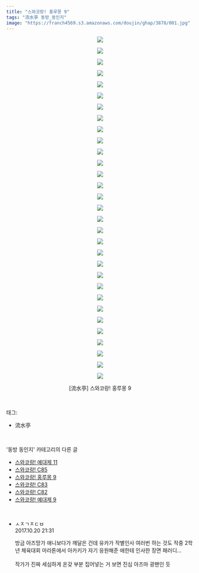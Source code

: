 ```yaml
---
title: "스와코랑! 홍루몽 9"
tags: "流水亭 동방_동인지"
image: "https://franch4569.s3.amazonaws.com/doujin/ghap/3878/001.jpg"
---
```

<div class="article">
<p style="text-align: center; clear: none; float: none;"><img src="{{ site.imgserver2 }}/ghap/3878/001.jpg"/></p>
<p style="text-align: center; clear: none; float: none;"><img src="{{ site.imgserver2 }}/ghap/3878/002.jpg"/></p>
<p style="text-align: center; clear: none; float: none;"><img src="{{ site.imgserver2 }}/ghap/3878/003.jpg"/></p>
<p style="text-align: center; clear: none; float: none;"><img src="{{ site.imgserver2 }}/ghap/3878/004.jpg"/></p>
<p style="text-align: center; clear: none; float: none;"><img src="{{ site.imgserver2 }}/ghap/3878/005.jpg"/></p>
<p style="text-align: center; clear: none; float: none;"><img src="{{ site.imgserver2 }}/ghap/3878/006.jpg"/></p>
<p style="text-align: center; clear: none; float: none;"><img src="{{ site.imgserver2 }}/ghap/3878/007.jpg"/></p>
<p style="text-align: center; clear: none; float: none;"><img src="{{ site.imgserver2 }}/ghap/3878/008.jpg"/></p>
<p style="text-align: center; clear: none; float: none;"><img src="{{ site.imgserver2 }}/ghap/3878/009.jpg"/></p>
<p style="text-align: center; clear: none; float: none;"><img src="{{ site.imgserver2 }}/ghap/3878/010.jpg"/></p>
<p style="text-align: center; clear: none; float: none;"><img src="{{ site.imgserver2 }}/ghap/3878/011.jpg"/></p>
<p style="text-align: center; clear: none; float: none;"><img src="{{ site.imgserver2 }}/ghap/3878/012.jpg"/></p>
<p style="text-align: center; clear: none; float: none;"><img src="{{ site.imgserver2 }}/ghap/3878/013.jpg"/></p>
<p style="text-align: center; clear: none; float: none;"><img src="{{ site.imgserver2 }}/ghap/3878/014.jpg"/></p>
<p style="text-align: center; clear: none; float: none;"><img src="{{ site.imgserver2 }}/ghap/3878/015.jpg"/></p>
<p style="text-align: center; clear: none; float: none;"><img src="{{ site.imgserver2 }}/ghap/3878/016.jpg"/></p>
<p style="text-align: center; clear: none; float: none;"><img src="{{ site.imgserver2 }}/ghap/3878/017.jpg"/></p>
<p style="text-align: center; clear: none; float: none;"><img src="{{ site.imgserver2 }}/ghap/3878/018.jpg"/></p>
<p style="text-align: center; clear: none; float: none;"><img src="{{ site.imgserver2 }}/ghap/3878/019.jpg"/></p>
<p style="text-align: center; clear: none; float: none;"><img src="{{ site.imgserver2 }}/ghap/3878/020.jpg"/></p>
<p style="text-align: center; clear: none; float: none;"><img src="{{ site.imgserver2 }}/ghap/3878/021.jpg"/></p>
<p style="text-align: center; clear: none; float: none;"><img src="{{ site.imgserver2 }}/ghap/3878/022.jpg"/></p>
<p style="text-align: center; clear: none; float: none;"><img src="{{ site.imgserver2 }}/ghap/3878/023.jpg"/></p>
<p style="text-align: center; clear: none; float: none;"><img src="{{ site.imgserver2 }}/ghap/3878/024.jpg"/></p>
<p style="text-align: center; clear: none; float: none;"><img src="{{ site.imgserver2 }}/ghap/3878/025.jpg"/></p>
<p style="text-align: center; clear: none; float: none;"><img src="{{ site.imgserver2 }}/ghap/3878/026.jpg"/></p>
<p style="text-align: center; clear: none; float: none;"><img src="{{ site.imgserver2 }}/ghap/3878/027.jpg"/></p>
<p style="text-align: center; clear: none; float: none;"><img src="{{ site.imgserver2 }}/ghap/3878/028.jpg"/></p>
<p style="text-align: center; clear: none; float: none;"><img src="{{ site.imgserver2 }}/ghap/3878/029.jpg"/></p>
<p style="text-align: center; clear: none; float: none;"><img src="{{ site.imgserver2 }}/ghap/3878/030.jpg"/></p>
<p style="text-align: center; clear: none; float: none;"><img src="{{ site.imgserver2 }}/ghap/3878/031.jpg"/></p>
<p style="text-align: center; clear: none; float: none;">[流水亭] 스와코랑! 홍루몽 9</p>
</div><br/>
<div class="tagTrail">
<p>태그: </p>
<ul>
<li>流水亭</li>
</ul>
</div><br/>
<div class="another">
<p>'동방 동인지' 카테고리의 다른 글</p>
<ul>
<li><a href="/ghap_3880">스와코랑! 예대제 11</a></li>
<li><a href="/ghap_3879">스와코랑! C85</a></li>
<li><a href="/ghap_3878">스와코랑! 홍루몽 9</a></li>
<li><a href="/ghap_3877">스와코랑! C83</a></li>
<li><a href="/ghap_3876">스와코랑! C82</a></li>
<li><a href="/ghap_3875">스와코랑! 예대제 9</a></li>
</ul>
</div><br/>
<div class="cb_module cb_fluid">
<div class="cb_wrt cb_profile">
<div class="comment">
<ul>
<li class="cb_thumb_off" id="comment15110482">
<div class="cb_comment_area">
<div class="cb_info_area">
<div class="cb_section">
<span class="cb_nick_name">ㅅㅈㄱㅈㄷㅂ</span>
</div>
<div class="cb_section">
<span class="cb_date">2017.10.20 21:31 </span>
</div>
</div>
<div class="cb_dsc_comment">
<p class="cb_dsc">
											방금 아즈망가 애니보다가 깨달은 건데 유카가 작별인사 여러번 하는 것도 작중 2학년 체육대회 마라톤에서 아카키가 자기 응원해준 애한테 인사한 장면 패러디...<br/>
<br/>
작가가 진짜 세심하게 온갖 부분 집어넣는 거 보면 진심 아즈마 광팬인 듯
										</p>
</div>
</div></li>
</ul>
</div>
</div><!-- commentList close -->
</div><br/>
